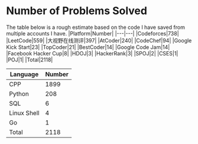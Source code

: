 # Number of Problems Solved
The table below is a rough estimate based on the code I have saved from multiple accounts I have.
|Platform|Number|
|---|---|
|Codeforces|738|
|LeetCode|559|
|大视野在线测评|397|
|AtCoder|240|
|CodeChef|94|
|Google Kick Start|23|
|TopCoder|21|
|BestCoder|14|
|Google Code Jam|14|
|Facebook Hacker Cup|8|
|HDOJ|3|
|HackerRank|3|
|SPOJ|2|
|CSES|1|
|POJ|1|
|Total|2118|

|Language|Number|
|---|---|
|CPP|1899|
|Python|208|
|SQL|6|
|Linux Shell|4|
|Go|1|
|Total|2118|

